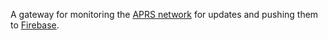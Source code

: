A gateway for monitoring the [APRS network](http://www.aprs.org/) for updates
and pushing them to [Firebase](https://firebase.google.com/).
